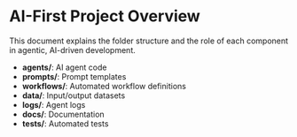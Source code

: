 # AI-First Project Overview

This document explains the folder structure and the role of each component in agentic, AI-driven development.

- **agents/**: AI agent code
- **prompts/**: Prompt templates
- **workflows/**: Automated workflow definitions
- **data/**: Input/output datasets
- **logs/**: Agent logs
- **docs/**: Documentation
- **tests/**: Automated tests
